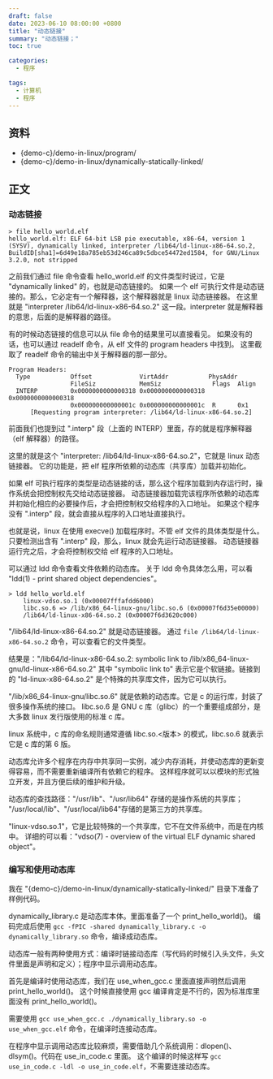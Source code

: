 ```yaml
---
draft: false
date: 2023-06-10 08:00:00 +0800
title: "动态链接"
summary: "动态链接；"
toc: true

categories:
  - 程序

tags:
  - 计算机
  - 程序
---
```


## 资料

- {demo-c}/demo-in-linux/program/
- {demo-c}/demo-in-linux/dynamically-statically-linked/

## 正文

### 动态链接

```text
> file hello_world.elf
hello_world.elf: ELF 64-bit LSB pie executable, x86-64, version 1 (SYSV), dynamically linked, interpreter /lib64/ld-linux-x86-64.so.2, BuildID[sha1]=6d49e18a785eb53d246ca89c5dbce54472ed1584, for GNU/Linux 3.2.0, not stripped
```

之前我们通过 file 命令查看 hello_world.elf 的文件类型时说过，它是 "dynamically linked" 的，也就是动态链接的。
如果一个 elf 可执行文件是动态链接的。那么，它必定有一个解释器，这个解释器就是 linux 动态链接器。
在这里就是 "interpreter /lib64/ld-linux-x86-64.so.2" 这一段。interpreter 就是解释器的意思，后面的是解释器的路径。

有的时候动态链接的信息可以从 file 命令的结果里可以直接看见。
如果没有的话，也可以通过 readelf 命令，从 elf 文件的 program headers 中找到。
这里截取了 readelf 命令的输出中关于解释器的那一部分。

```
Program Headers:
  Type           Offset             VirtAddr           PhysAddr
                 FileSiz            MemSiz              Flags  Align
  INTERP         0x0000000000000318 0x0000000000000318 0x0000000000000318
                 0x000000000000001c 0x000000000000001c  R      0x1
      [Requesting program interpreter: /lib64/ld-linux-x86-64.so.2]
```

前面我们也提到过 ".interp" 段（上面的 INTERP）里面，存的就是程序解释器（elf 解释器）的路径。

这里的就是这个 "interpreter: /lib64/ld-linux-x86-64.so.2"，它就是 linux 动态链接器。
它的功能是，把 elf 程序所依赖的动态库（共享库）加载并初始化。

如果 elf 可执行程序的类型是动态链接的话，那么这个程序加载到内存运行时，操作系统会把控制权先交给动态链接器。
动态链接器加载完该程序所依赖的动态库并初始化相应的必要操作后，才会把控制权交给程序的入口地址。
如果这个程序没有 ".interp" 段，就会直接从程序的入口地址直接执行。

也就是说，linux 在使用 execve() 加载程序时。不管 elf 文件的具体类型是什么。
只要检测出含有 ".interp" 段，那么，linux 就会先运行动态链接器。
动态链接器运行完之后，才会将控制权交给 elf 程序的入口地址。

可以通过 ldd 命令查看文件依赖的动态库。
关于 ldd 命令具体怎么用，可以看 "ldd(1) - print shared object dependencies"。

```
> ldd hello_world.elf
	linux-vdso.so.1 (0x00007fffafdd6000)
	libc.so.6 => /lib/x86_64-linux-gnu/libc.so.6 (0x00007f6d35e00000)
	/lib64/ld-linux-x86-64.so.2 (0x00007f6d3620c000)
```

"/lib64/ld-linux-x86-64.so.2" 就是动态链接器。
通过 `file /lib64/ld-linux-x86-64.so.2` 命令，可以查看它的文件类型。

结果是："/lib64/ld-linux-x86-64.so.2: symbolic link to /lib/x86_64-linux-gnu/ld-linux-x86-64.so.2"
其中 "symbolic link to" 表示它是个软链接。链接到的 "ld-linux-x86-64.so.2" 是个特殊的共享库文件，因为它可以执行。

"/lib/x86_64-linux-gnu/libc.so.6" 就是依赖的动态库。它是 c 的运行库，封装了很多操作系统的接口。
libc.so.6 是 GNU c 库（glibc）的一个重要组成部分，是大多数 linux 发行版使用的标准 c 库。

linux 系统中，c 库的命名规则通常遵循 libc.so.<版本> 的模式，libc.so.6 就表示它是 c 库的第 6 版。

动态库允许多个程序在内存中共享同一实例，减少内存消耗，并使动态库的更新变得容易，而不需要重新编译所有依赖它的程序。
这样程序就可以以模块的形式独立开发，并且方便后续的维护和升级。

动态库的查找路径："/usr/lib"、"/usr/lib64" 存储的是操作系统的共享库；
"/usr/local/lib"、"/usr/local/lib64"存储的是第三方的共享库。

"linux-vdso.so.1"，它是比较特殊的一个共享库，它不在文件系统中，而是在内核中。
详细的可以看："vdso(7) - overview of the virtual ELF dynamic shared object"。

### 编写和使用动态库

我在 "{demo-c}/demo-in-linux/dynamically-statically-linked/" 目录下准备了样例代码。

dynamically_library.c 是动态库本体。里面准备了一个 print_hello_world()。
编码完成后使用 `gcc -fPIC -shared dynamically_library.c -o dynamically_library.so` 命令，编译成动态库。

动态库一般有两种使用方式：编译时链接动态库（写代码的时候引入头文件，头文件里面是声明和定义）；程序中显示调用动态库。

首先是编译时使用动态库，我们在 use_when_gcc.c 里面直接声明然后调用 print_hello_world()。
这个时候直接使用 gcc 编译肯定是不行的，因为标准库里面没有 print_hello_world()。

需要使用 `gcc use_when_gcc.c ./dynamically_library.so -o use_when_gcc.elf` 命令，在编译时连接动态库。

在程序中显示调用动态库比较麻烦，需要借助几个系统调用：dlopen()、dlsym()。代码在 use_in_code.c 里面。
这个编译的时候这样写 `gcc use_in_code.c -ldl -o use_in_code.elf`，不需要连接动态库。

